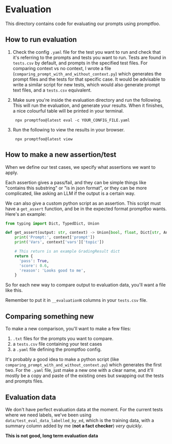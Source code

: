 # Evaluation

This directory contains code for evaluating our prompts using promptfoo.

## How to run evaluation

1. Check the config `.yaml` file for the test you want to run and check that it's referring to the prompts and tests you want to run.
Tests are found in `tests.csv` by default, and prompts in the specified test files.
For comparing context vs no context, I wrote a file (`comparing_prompt_with_and_without_context.py`) which generates the prompt files and the tests for that specific case. 
It would be advisable to write a similar script for new tests, which would also generate prompt text files, and a `tests.csv` equivalent.
2. Make sure you're inside the evaluation directory and run the following. This will run the evaluation, and generate your results.
When it finishes, a nice colourful table will be printed in your terminal.

        npx promptfoo@latest eval -c YOUR_CONFIG_FILE.yaml

3. Run the following to view the results in your browser.

        npx promptfoo@latest view

## How to make a new assertion/test
When we define our test cases, we specify what assertions we want to apply.

Each assertion gives a pass/fail, and they can be simple things like "contains this substring" or "is in json format", or they can be more complicated, like asking an LLM if the output is a certain way.

We can also give a custom python script as an assertion.
This script must have a `get_assert` function, and be in the expected format promptfoo wants.
Here's an example:

```python
from typing import Dict, TypedDict, Union

def get_assert(output: str, context) -> Union[bool, float, Dict[str, Any]]:
    print('Prompt:', context['prompt'])
    print('Vars', context['vars']['topic'])

    # This return is an example GradingResult dict
    return {
      'pass': True,
      'score': 0.6,
      'reason': 'Looks good to me',
    }
```

So for each new way to compare output to evaluation data, you'll want a file like this.

Remember to put it in `__evaluationN` columns in your `tests.csv` file.

## Comparing something new
To make a new comparison, you'll want to make a few files:

1. `.txt` files for the prompts you want to compare.
2. a `tests.csv` file containing your test cases
3. a `.yaml` file defining the promptfoo config.

It's probably a good idea to make a python script (like `comparing_prompt_with_and_without_context.py`) which generates the first two.
For the `.yaml` file, just make a new one with a clear name, and it'll mostly be a copy and paste of the existing ones but swapping out the tests and prompts files.

## Evaluation data
We don't have perfect evaluation data at the moment.
For the current tests where we need labels, we've been using `data/test_eval_data_labelled_by_ed`, which is the training data, with a summary column added by me (**not a fact checker**) *very quickly*.

**This is not good, long term evaluation data**